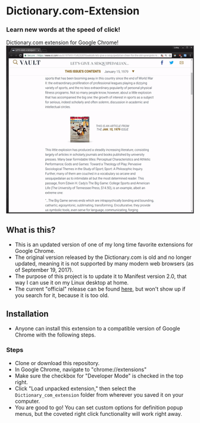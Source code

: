 # Dictionary.com-Extension
### Learn new words at the speed of click!
Dictionary.com extension for Google Chrome!
![Example gif](Examples/example.gif)

## What is this?
- This is an updated version of one of my long time favorite extensions for Google Chrome.
- The original version released by the Dictionary.com is old and no longer updated, meaning it is not supported by many modern web browsers (as of September 19, 2017).
- The purpose of this project is to update it to Manifest version 2.0, that way I can use it on my Linux desktop at home.
- The current "official" release can be found [here](https://chrome.google.com/webstore/detail/dictionarycom-extension/epkhgmlgiomobdlofllfmoejgjdojknn/reviews), but won't show up if you search for it, because it is too old.

## Installation
- Anyone can install this extension to a compatible version of Google Chrome with the following steps.
### Steps 
- Clone or download this repository.
- In Google Chrome, navigate to "chrome://extensions"
- Make sure the checkbox for "Developer Mode" is checked in the top right.
- Click "Load unpacked extension," then select the `Dictionary_com_extension` folder from wherever you saved it on your computer.
- You are good to go! You can set custom options for definition popup menus, but the coveted right click functionality will work right away.

